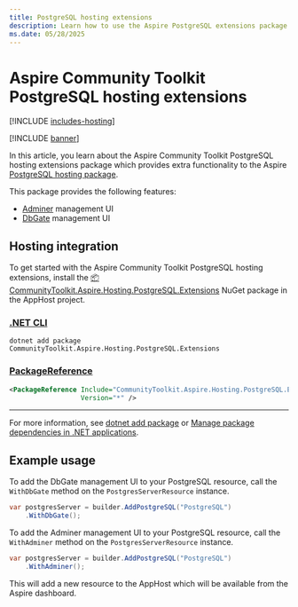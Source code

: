 ```yaml
---
title: PostgreSQL hosting extensions
description: Learn how to use the Aspire PostgreSQL extensions package which provides extra functionality to the Aspire PostgreSQL hosting package.
ms.date: 05/28/2025
---
```


# Aspire Community Toolkit PostgreSQL hosting extensions

[!INCLUDE [includes-hosting](../includes/includes-hosting.md)]

[!INCLUDE [banner](includes/banner.md)]

In this article, you learn about the Aspire Community Toolkit PostgreSQL hosting extensions package which provides extra functionality to the Aspire [PostgreSQL hosting package](https://nuget.org/packages/Aspire.Hosting.PostgreSQL).

This package provides the following features:

- [Adminer](https://adminer.org/) management UI
- [DbGate](https://dbgate.org/) management UI

## Hosting integration

To get started with the Aspire Community Toolkit PostgreSQL hosting extensions, install the [📦 CommunityToolkit.Aspire.Hosting.PostgreSQL.Extensions](https://nuget.org/packages/CommunityToolkit.Aspire.Hosting.PostgreSQL.Extensions) NuGet package in the AppHost project.

### [.NET CLI](#tab/dotnet-cli)

```dotnetcli
dotnet add package CommunityToolkit.Aspire.Hosting.PostgreSQL.Extensions
```

### [PackageReference](#tab/package-reference)

```xml
<PackageReference Include="CommunityToolkit.Aspire.Hosting.PostgreSQL.Extensions"
                  Version="*" />
```

---

For more information, see [dotnet add package](/dotnet/core/tools/dotnet-add-package) or [Manage package dependencies in .NET applications](/dotnet/core/tools/dependencies).

## Example usage

To add the DbGate management UI to your PostgreSQL resource, call the `WithDbGate` method on the `PostgresServerResource` instance.

```csharp
var postgresServer = builder.AddPostgreSQL("PostgreSQL")
    .WithDbGate();
```

To add the Adminer management UI to your PostgreSQL resource, call the `WithAdminer` method on the `PostgresServerResource` instance.

```csharp
var postgresServer = builder.AddPostgreSQL("PostgreSQL")
    .WithAdminer();
```

This will add a new resource to the AppHost which will be available from the Aspire dashboard.
